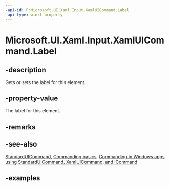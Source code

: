 ```yaml
---
-api-id: P:Microsoft.UI.Xaml.Input.XamlUICommand.Label
-api-type: winrt property
---
```


<!-- Property syntax.
public string Label { get;  set; }
-->

# Microsoft.UI.Xaml.Input.XamlUICommand.Label

## -description

Gets or sets the label for this element.

## -property-value

The label for this element.

## -remarks

## -see-also

[StandardUICommand](standarduicommand.md), [Commanding basics](/windows/uwp/layout/commanding-basics), [Commanding in Windows apps using StandardUICommand, XamlUICommand, and ICommand](/windows/apps/design/controls/commanding)

## -examples
